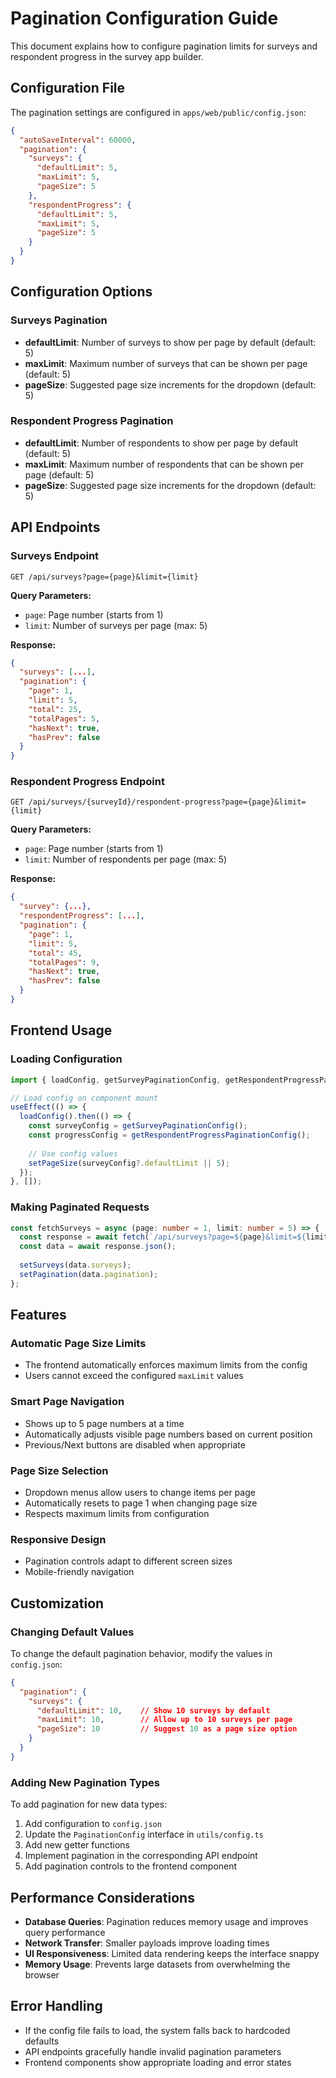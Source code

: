 # Pagination Configuration Guide

This document explains how to configure pagination limits for surveys and respondent progress in the survey app builder.

## Configuration File

The pagination settings are configured in `apps/web/public/config.json`:

```json
{
  "autoSaveInterval": 60000,
  "pagination": {
    "surveys": {
      "defaultLimit": 5,
      "maxLimit": 5,
      "pageSize": 5
    },
    "respondentProgress": {
      "defaultLimit": 5,
      "maxLimit": 5,
      "pageSize": 5
    }
  }
}
```

## Configuration Options

### Surveys Pagination
- **defaultLimit**: Number of surveys to show per page by default (default: 5)
- **maxLimit**: Maximum number of surveys that can be shown per page (default: 5)
- **pageSize**: Suggested page size increments for the dropdown (default: 5)

### Respondent Progress Pagination
- **defaultLimit**: Number of respondents to show per page by default (default: 5)
- **maxLimit**: Maximum number of respondents that can be shown per page (default: 5)
- **pageSize**: Suggested page size increments for the dropdown (default: 5)

## API Endpoints

### Surveys Endpoint
```
GET /api/surveys?page={page}&limit={limit}
```

**Query Parameters:**
- `page`: Page number (starts from 1)
- `limit`: Number of surveys per page (max: 5)

**Response:**
```json
{
  "surveys": [...],
  "pagination": {
    "page": 1,
    "limit": 5,
    "total": 25,
    "totalPages": 5,
    "hasNext": true,
    "hasPrev": false
  }
}
```

### Respondent Progress Endpoint
```
GET /api/surveys/{surveyId}/respondent-progress?page={page}&limit={limit}
```

**Query Parameters:**
- `page`: Page number (starts from 1)
- `limit`: Number of respondents per page (max: 5)

**Response:**
```json
{
  "survey": {...},
  "respondentProgress": [...],
  "pagination": {
    "page": 1,
    "limit": 5,
    "total": 45,
    "totalPages": 9,
    "hasNext": true,
    "hasPrev": false
  }
}
```

## Frontend Usage

### Loading Configuration
```typescript
import { loadConfig, getSurveyPaginationConfig, getRespondentProgressPaginationConfig } from '../utils/config';

// Load config on component mount
useEffect(() => {
  loadConfig().then(() => {
    const surveyConfig = getSurveyPaginationConfig();
    const progressConfig = getRespondentProgressPaginationConfig();
    
    // Use config values
    setPageSize(surveyConfig?.defaultLimit || 5);
  });
}, []);
```

### Making Paginated Requests
```typescript
const fetchSurveys = async (page: number = 1, limit: number = 5) => {
  const response = await fetch(`/api/surveys?page=${page}&limit=${limit}`);
  const data = await response.json();
  
  setSurveys(data.surveys);
  setPagination(data.pagination);
};
```

## Features

### Automatic Page Size Limits
- The frontend automatically enforces maximum limits from the config
- Users cannot exceed the configured `maxLimit` values

### Smart Page Navigation
- Shows up to 5 page numbers at a time
- Automatically adjusts visible page numbers based on current position
- Previous/Next buttons are disabled when appropriate

### Page Size Selection
- Dropdown menus allow users to change items per page
- Automatically resets to page 1 when changing page size
- Respects maximum limits from configuration

### Responsive Design
- Pagination controls adapt to different screen sizes
- Mobile-friendly navigation

## Customization

### Changing Default Values
To change the default pagination behavior, modify the values in `config.json`:

```json
{
  "pagination": {
    "surveys": {
      "defaultLimit": 10,    // Show 10 surveys by default
      "maxLimit": 10,        // Allow up to 10 surveys per page
      "pageSize": 10         // Suggest 10 as a page size option
    }
  }
}
```

### Adding New Pagination Types
To add pagination for new data types:

1. Add configuration to `config.json`
2. Update the `PaginationConfig` interface in `utils/config.ts`
3. Add new getter functions
4. Implement pagination in the corresponding API endpoint
5. Add pagination controls to the frontend component

## Performance Considerations

- **Database Queries**: Pagination reduces memory usage and improves query performance
- **Network Transfer**: Smaller payloads improve loading times
- **UI Responsiveness**: Limited data rendering keeps the interface snappy
- **Memory Usage**: Prevents large datasets from overwhelming the browser

## Error Handling

- If the config file fails to load, the system falls back to hardcoded defaults
- API endpoints gracefully handle invalid pagination parameters
- Frontend components show appropriate loading and error states